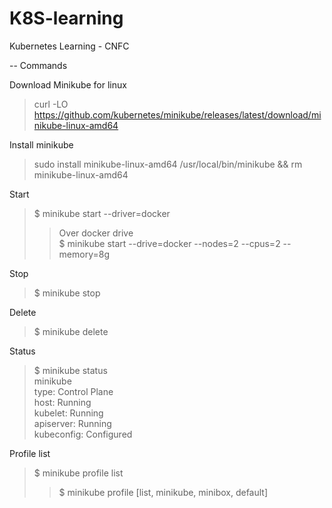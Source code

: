 # K8S-learning
Kubernetes Learning - CNFC

-- Commands

Download Minikube for linux 
> curl -LO https://github.com/kubernetes/minikube/releases/latest/download/minikube-linux-amd64

Install minikube

>  sudo install minikube-linux-amd64 /usr/local/bin/minikube && rm minikube-linux-amd64

Start

> $ minikube start --driver=docker
>> Over docker drive \
> $ minikube start --drive=docker --nodes=2 --cpus=2 --memory=8g

Stop

> $ minikube stop

Delete

> $ minikube delete

Status

> $ minikube status \
> minikube \
> type: Control Plane \
> host: Running \
> kubelet: Running \
> apiserver: Running \
> kubeconfig: Configured

Profile list

> $ minikube profile list
>> $ minikube profile [list, minikube, minibox, default]
